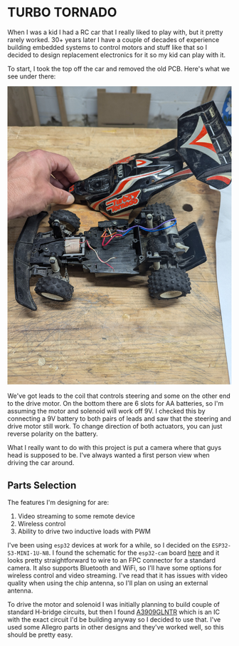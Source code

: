 TURBO TORNADO
=============

When I was a kid I had a RC car that I really liked to play with, but it pretty rarely worked.  30+ years later I have a couple of decades of experience building embedded systems to control motors and stuff like that so I decided to design replacement electronics for it so my kid can play with it.

To start, I took the top off the car and removed the old PCB.  Here's what we see under there:

![alt text](https://github.com/thebeekeeper/rc/blob/main/empty_car.jpg "Empty Car")

We've got leads to the coil that controls steering and some on the other end to the drive motor.  On the bottom there are 6 slots for AA batteries, so I'm assuming the motor and solenoid will work off 9V.  I checked this by connecting a 9V battery to both pairs of leads and saw that the steering and drive motor still work.  To change direction of both actuators, you can just reverse polarity on the battery.

What I really want to do with this project is put a camera where that guys head is supposed to be.  I've always wanted a first person view when driving the car around.

## Parts Selection

The features I'm designing for are:

1. Video streaming to some remote device
2. Wireless control
3. Ability to drive two inductive loads with PWM

I've been using `esp32` devices at work for a while, so I decided on the `ESP32-S3-MINI-1U-N8`.  I found the schematic for the `esp32-cam` board [here](https://github.com/SeeedDocument/forum_doc/blob/master/reg/ESP32_CAM_V1.6.pdf) and it looks pretty straightforward to wire to an FPC connector for a standard camera.  It also supports Bluetooth and WiFi, so I'll have some options for wireless control and video streaming.  I've read that it has issues with video quality when using the chip antenna, so I'll plan on using an external antenna.

To drive the motor and solenoid I was initially planning to build couple of standard H-bridge circuits, but then I found [A3909GLNTR](https://www.digikey.com/en/products/detail/allegro-microsystems/A3909GLNTR-T/3979655) which is an IC with the exact circuit I'd be building anyway so I decided to use that.  I've used some Allegro parts in other designs and they've worked well, so this should be pretty easy.

